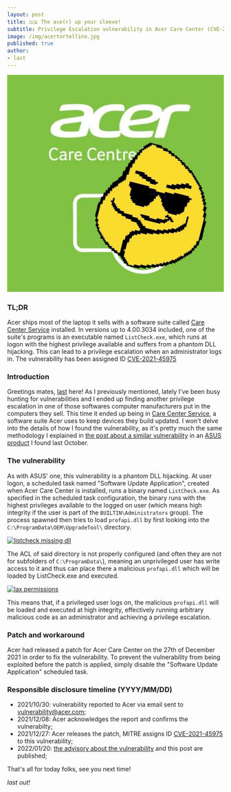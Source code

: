 ```yaml
---
layout: post
title: 🇬🇧 The ace(r) up your sleeve!
subtitle: Privilege Escalation vulnerability in Acer Care Center (CVE-2021-45975)
image: /img/acertortellino.jpg
published: true
author:
- last
---
```

![acer pwnd](/img/acertortellino.jpg)

### TL;DR
Acer ships most of the laptop it sells with a software suite called [Care Center Service](https://www.acer.com/ac/en/US/content/software-acer-care-center) installed. In versions up to 4.00.3034 included, one of the suite's programs is an executable named `ListCheck.exe`, which runs at logon with the highest privilege available and suffers from a phantom DLL hijacking. This can lead to a privilege escalation when an administrator logs in. The vulnerability has been assigned ID [CVE-2021-45975](https://cve.report/CVE-2021-45975)

### Introduction
Greetings mates, [last](https://twitter.com/last0x00) here! As I previously mentioned, lately I've been busy hunting for vulnerabilities and I ended up finding another privilege escalation in one of those softwares computer manufacturers put in the computers they sell. This time it ended up being in [Care Center Service](https://www.acer.com/ac/en/US/content/software-acer-care-center), a software suite Acer uses to keep devices they build updated. I won't delve into the details of how I found the vulnerability, as it's pretty much the same methodology I explained in [the post about a similar vulnerability](https://aptw.tf/2021/09/24/armoury-crate-privesc.html) in an [ASUS product](https://cve.report/CVE-2021-40981) I found last October.

### The vulnerability
As with ASUS' one, this vulnerability is a phantom DLL hijacking. At user logon, a scheduled task named "Software Update Application", created when Acer Care Center is installed, runs a binary named `ListCheck.exe`. As specified in the scheduled task configuration, the binary runs with the highest privileges available to the logged on user (which means high integrity if the user is part of the `BUILTIN\Administrators` group). The process spawned then tries to load `profapi.dll` by first looking into the `C:\ProgramData\OEM\UpgradeTool\` directory. 

[![listcheck missing dll]({{site.baseurl}}/img/listcheck_dll.png)]({{site.baseurl}}/img/listcheck_dll.png)

The ACL of said directory is not properly configured (and often they are not for subfolders of `C:\ProgramData\`), meaning an unprivileged user has write access to it and thus can place there a malicious `profapi.dll` which will be loaded by ListCheck.exe and executed. 

[![lax permissions]({{site.baseurl}}/img/listcheck_perm.png)]({{site.baseurl}}/img/listcheck_perm.png)

This means that, if a privileged user logs on, the malicious `profapi.dll` will be loaded and executed at high integrity, effectively running arbitrary malicious code as an administrator and achieving a privilege escalation.

### Patch and workaround
Acer had released a patch for Acer Care Center on the 27th of December 2021 in order to fix the vulnerability. To prevent the vulnerability from being exploited before the patch is applied, simply disable the "Software Update Application" scheduled task.

### Responsible disclosure timeline (YYYY/MM/DD)
- 2021/10/30: vulnerability reported to Acer via email sent to [vulnerability@acer.com](mailto:vulnerability@acer.com);
- 2021/12/08: Acer acknowledges the report and confirms the vulnerabilty;
- 2021/12/27: Acer releases the patch, MITRE assigns ID [CVE-2021-45975](https://cve.report/CVE-2021-45975) to this vulnerability;
- 2022/01/20: [the advisory about the vulnerability](https://community.acer.com/en/kb/articles/14757-acer-care-center-requires-an-update-to-resolve-a-security-vulnerability) and this post are published;

That's all for today folks, see you next time! 

_last out!_
